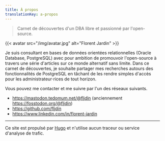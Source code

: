 ```yaml
---
title: À propos
translationKey: a-propos
---
```


> Carnet de découvertes d'un DBA libre et passionné par l'open-source.

{{< avatar src="/img/avatar.jpg" alt="Florent Jardin" >}}

Je suis consultant en bases de données orientées relationnelles (Oracle Database,
PostgreSQL) avec pour ambition de promouvoir l'open-source à travers une série 
d'articles sur ce monde alternatif sans limite. Dans ce carnet de découvertes, 
je souhaite partager mes recherches autours des fonctionnalités de PostgreSQL en 
tâchant de les rendre simples d'accès pour les administrateur⋅rices de tout horizon.

Vous pouvez me contacter et me suivre par l'un des réseaux suivants.

* https://mastodon.tedomum.net/@fljdin 
  (anciennement https://fosstodon.org/@fljdin)
* https://github.com/fljdin
* https://www.linkedin.com/in/florent-jardin

---

Ce site est propulsé par [Hugo](https://gohugo.io/) et n'utilise aucun
traceur ou service d'analyse de trafic.